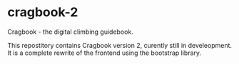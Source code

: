 # cragbook-2
Cragbook - the digital climbing guidebook.

This repostitory contains Cragbook version 2, curently still in develeopment. It is a complete rewrite of the frontend using the bootstrap library.
